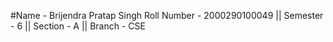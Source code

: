 #Name - Brijendra Pratap Singh
Roll Number - 2000290100049 || Semester - 6 || Section - A || Branch - CSE

